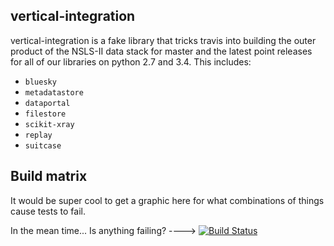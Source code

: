 vertical-integration
-------
vertical-integration is a fake library that tricks travis into building the
outer product of the NSLS-II data stack for master and the latest point releases
for all of our libraries on python 2.7 and 3.4.  This includes:

- `bluesky`
- `metadatastore`
- `dataportal`
- `filestore`
- `scikit-xray`
- `replay`
- `suitcase`

Build matrix
------
It would be super cool to get a graphic here for what combinations of things
cause tests to fail.

In the mean time... Is anything failing? ----> [![Build Status](https://travis-ci.org/NSLS-II/vertical-integration.svg?branch=master)](https://travis-ci.org/NSLS-II/vertical-integration)

